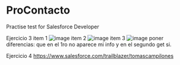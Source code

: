 # ProContacto
Practise test for Salesforce Developer

Ejercicio 3
item 1
![image](https://github.com/tomascampi14/ProContacto/assets/144504388/aa7e79e9-1de2-4f0d-8fff-802d95463fec)
item 2
![image](https://github.com/tomascampi14/ProContacto/assets/144504388/a342179b-1dae-4f94-b375-3a0924261129)
item 3
![image](https://github.com/tomascampi14/ProContacto/assets/144504388/5dfeb0f2-cd91-4621-899c-7c4501af2358)
poner diferencias: que en el 1ro no aparece mi info y en el segundo get si.

Ejercicio 4
https://www.salesforce.com/trailblazer/tomascampilones

